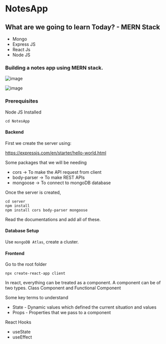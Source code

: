 # NotesApp

## What are we going to learn Today? - MERN Stack
- Mongo
- Express JS
- React Js
- Node JS

### Building a notes app using MERN stack.

![image](https://user-images.githubusercontent.com/56730716/206178185-ba68fc72-62a1-491e-aab8-7ceb0d5721bb.png)


![image](https://user-images.githubusercontent.com/56730716/206151675-944718aa-5376-41a6-89e2-c2a7e888c79c.png)

### Prerequisites
Node JS Installed

```
cd NotesApp
```

#### Backend
First we create the server using:

https://expressjs.com/en/starter/hello-world.html

Some packages that we will be needing
- cors -> To make the API request from client
- body-parser -> To make REST APIs
- mongoose -> To connect to mongoDB database

Once the server is created,
```
cd server
npm install
npm install cors body-parser mongoose
```

Read the documentations and add all of these.

#### Database Setup
Use `mongoDB Atlas`, create a cluster.

#### Frontend
Go to the root folder
```
npx create-react-app client
```

In react, everything can be treated as a component. A component can be of two types.
Class Component and Functional Component

Some key terms to understand
- State - Dynamic values which defined the current situation and values
- Props - Properties that we pass to a component


React Hooks
- useState
- useEffect
